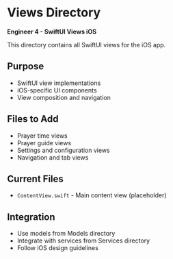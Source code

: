 # Views Directory

**Engineer 4 - SwiftUI Views iOS**

This directory contains all SwiftUI views for the iOS app.

## Purpose
- SwiftUI view implementations
- iOS-specific UI components
- View composition and navigation

## Files to Add
- Prayer time views
- Prayer guide views
- Settings and configuration views
- Navigation and tab views

## Current Files
- `ContentView.swift` - Main content view (placeholder)

## Integration
- Use models from Models directory
- Integrate with services from Services directory
- Follow iOS design guidelines

